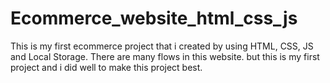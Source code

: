 # Ecommerce_website_html_css_js
This is my first ecommerce project that i created by using HTML, CSS, JS and Local Storage. There are many flows in this website. but this is my first project and i did well to make this project best.
